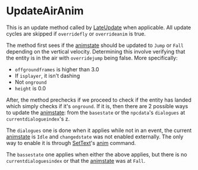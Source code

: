 # UpdateAirAnim
This is an update method called by [LateUpdate](Unity%20events/LateUpdate.md) when applicable. All update cycles are skipped if `overridefly` or `overrideanim` is true.

The method first sees if the [animstate](../Animations/animstate.md) should be updated to `Jump` or `Fall` depending on the vertical velocity. Determining this involve verifying that the entity is in the air with `overridejump` being false. More specifically:

* `offgroundframes` is higher than 3.0
* If `isplayer`, it isn't dashing
* Not `onground`
* `height` is 0.0

After, the method prechecks if we proceed to check if the entity has landed which simply checks if it's `onground`. If it is, then there are 2 possible ways to update the [animstate](../Animations/animstate.md): from the `basestate` or the `npcdata`'s `dialogues` at `currentdialogueindex`'s z. 

The `dialogues` one is done when it applies while not in an event, the current [animstate](../Animations/animstate.md) is `Idle` and `changedstate` was not enabled externally. The only way to enable it is through [SetText](../../../SetText/SetText.md)'s [anim](../../../SetText/Individual%20commands/Anim.md) command.

The `bassestate` one applies when either the above applies, but there is no `currentdialoguesindex` or that the [animstate](../Animations/animstate.md) was at `Fall`.
